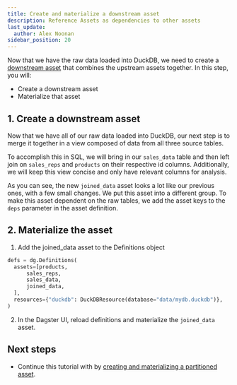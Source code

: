 ```yaml
---
title: Create and materialize a downstream asset
description: Reference Assets as dependencies to other assets
last_update:
  author: Alex Noonan
sidebar_position: 20
---
```


Now that we have the raw data loaded into DuckDB, we need to create a [downstream asset](/guides/build/assets/defining-assets-with-asset-dependencies) that combines the upstream assets together. In this step, you will:

- Create a downstream asset
- Materialize that asset

## 1. Create a downstream asset

Now that we have all of our raw data loaded into DuckDB, our next step is to merge it together in a view composed of data from all three source tables.

To accomplish this in SQL, we will bring in our `sales_data` table and then left join on `sales_reps` and `products` on their respective id columns. Additionally, we will keep this view concise and only have relevant columns for analysis.

As you can see, the new `joined_data` asset looks a lot like our previous ones, with a few small changes. We put this asset into a different group. To make this asset dependent on the raw tables, we add the asset keys to the `deps` parameter in the asset definition.

<CodeExample path="docs_beta_snippets/docs_beta_snippets/guides/tutorials/etl_tutorial/etl_tutorial/definitions.py" language="python" lineStart="89" lineEnd="132"/>

## 2. Materialize the asset

1. Add the joined_data asset to the Definitions object

  ```python
  defs = dg.Definitions(
    assets=[products,
        sales_reps,
        sales_data,
        joined_data,
    ],
    resources={"duckdb": DuckDBResource(database="data/mydb.duckdb")},
  )
  ```

2. In the Dagster UI, reload definitions and materialize the `joined_data` asset.

## Next steps

- Continue this tutorial with by [creating and materializing a partitioned asset](ensure-data-quality-with-asset-checks).